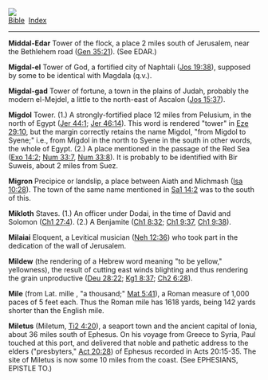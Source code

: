 [![](../../cdshop/ithlogo.png)](../../index)  
[Bible](../index)  [Index](index) 

------------------------------------------------------------------------

<span id="000">**Middal-Edar**</span> Tower of the flock, a place 2
miles south of Jerusalem, near the Bethlehem road ([Gen
35:21](../kjv/gen035.htm#021)). (See EDAR.)

<span id="001">**Migdal-el**</span> Tower of God, a fortified city of
Naphtali ([Jos 19:38](../kjv/jos019.htm#038)), supposed by some to be
identical with Magdala (q.v.).

<span id="002">**Migdal-gad**</span> Tower of fortune, a town in the
plains of Judah, probably the modern el-Mejdel, a little to the
north-east of Ascalon ([Jos 15:37](../kjv/jos015.htm#037)).

<span id="003">**Migdol**</span> Tower. (1.) A strongly-fortified place
12 miles from Pelusium, in the north of Egypt ([Jer
44:1](../kjv/jer044.htm#001); [Jer 46:14](../kjv/jer046.htm#014)). This
word is rendered "tower" in [Eze 29:10](../kjv/eze029.htm#010), but the
margin correctly retains the name Migdol, "from Migdol to Syene;" i.e.,
from Migdol in the north to Syene in the south in other words, the whole
of Egypt. (2.) A place mentioned in the passage of the Red Sea ([Exo
14:2](../kjv/exo014.htm#002); [Num 33:7](../kjv/num033.htm#007), [Num
33:8](../kjv/num033.htm#008)). It is probably to be identified with Bir
Suweis, about 2 miles from Suez.

<span id="004">**Migron**</span> Precipice or landslip, a place between
Aiath and Michmash ([Isa 10:28](../kjv/isa010.htm#028)). The town of the
same name mentioned in [Sa1 14:2](../kjv/sa1014.htm#002) was to the
south of this.

<span id="005">**Mikloth**</span> Staves. (1.) An officer under Dodai,
in the time of David and Solomon ([Ch1 27:4](../kjv/ch1027.htm#004)).
(2.) A Benjamite ([Ch1 8:32](../kjv/ch1008.htm#032); [Ch1
9:37](../kjv/ch1009.htm#037), [Ch1 9:38](../kjv/ch1009.htm#038)).

<span id="006">**Milaiai**</span> Eloquent, a Levitical musician ([Neh
12:36](../kjv/neh012.htm#036)) who took part in the dedication of the
wall of Jerusalem.

<span id="007">**Mildew**</span> (the rendering of a Hebrew word meaning
"to be yellow," yellowness), the result of cutting east winds blighting
and thus rendering the grain unproductive ([Deu
28:22](../kjv/deu028.htm#022); [Kg1 8:37](../kjv/kg1008.htm#037); [Ch2
6:28](../kjv/ch2006.htm#028)).

<span id="008">**Mile**</span> (from Lat. mille , "a thousand;" [Mat
5:41](../kjv/mat005.htm#041)), a Roman measure of 1,000 paces of 5 feet
each. Thus the Roman mile has 1618 yards, being 142 yards shorter than
the English mile.

<span id="009">**Miletus**</span> (Miletum, [Ti2
4:20](../kjv/ti2004.htm#020)), a seaport town and the ancient capital of
Ionia, about 36 miles south of Ephesus. On his voyage from Greece to
Syria, Paul touched at this port, and delivered that noble and pathetic
address to the elders ("presbyters," [Act 20:28](../kjv/act020.htm#028))
of Ephesus recorded in Acts 20:15-35. The site of Miletus is now some 10
miles from the coast. (See EPHESIANS, EPISTLE TO.)
